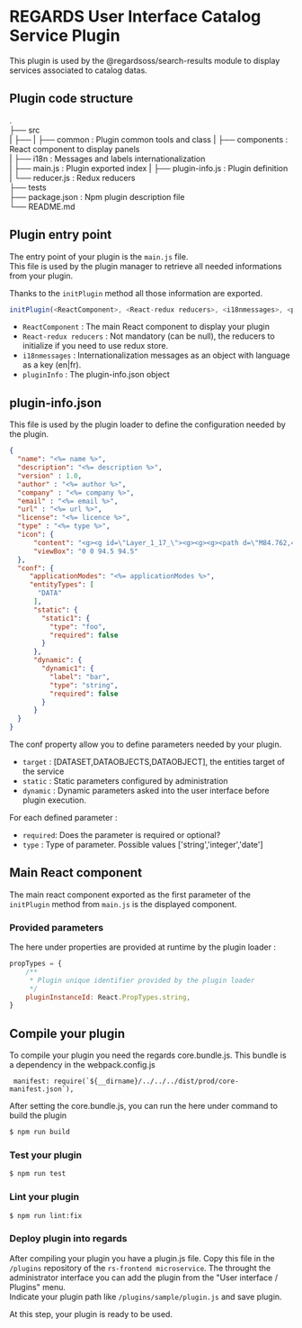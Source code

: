 # REGARDS User Interface Catalog Service Plugin

This plugin is used by the @regardsoss/search-results module to display services associated to catalog datas.

## Plugin code structure

.  
 ├── src  
 |   ├──
 |   ├── common          : Plugin common tools and class
 |   ├── components      : React component to display panels  
 |   ├── i18n            : Messages and labels internationalization      
 |   ├── main.js         : Plugin exported index
 |   ├── plugin-info.js  : Plugin definition  
 |   └── reducer.js      : Redux reducers    
 ├── tests  
 ├── package.json    : Npm plugin description file  
 └── README.md  
 
## Plugin entry point

 The entry point of your plugin is the `main.js` file.  
 This file is used by the plugin manager to retrieve all needed informations from your plugin.  
 
 Thanks to the `initPlugin` method all those information are exported.
 
 ```js
initPlugin(<ReactComponent>, <React-redux reducers>, <i18nmessages>, <pluginInfo>)
```
- `ReactComponent` : The main React component to display your plugin
- `React-redux reducers` : Not mandatory (can be null), the reducers to initialize if you need to use redux store.
- `i18nmessages` : Internationalization messages as an object with language as a key (en|fr).
- `pluginInfo` : The plugin-info.json object

 

## plugin-info.json

This file is used by the plugin loader to define the configuration needed by the plugin.

```json
{
  "name": "<%= name %>",
  "description": "<%= description %>",
  "version" : 1.0,
  "author" : "<%= author %>",
  "company" : "<%= company %>",
  "email" : "<%= email %>",
  "url" : "<%= url %>",
  "license": "<%= licence %>",
  "type" : "<%= type %>",
  "icon": {
      "content": "<g><g id=\"Layer_1_17_\"><g><g><g><path d=\"M84.762,41.232c-4.92,3.529-11.826,8.222-14.941,8.222c-0.617,0-0.815-0.186-0.959-0.361       c-1.272-1.568-0.928-7.066,1.025-16.335c0.193-0.918-0.291-1.841-1.152-2.204c-0.861-0.365-1.861-0.066-2.383,0.71       c-6.721,10.021-9.799,12.123-11.194,12.123c-1.979,0-3.99-5.692-5.986-16.92c-0.159-0.896-0.915-1.549-1.813-1.601v-0.011       c-0.019,0-0.037,0.004-0.056,0.004c-0.019,0-0.04-0.004-0.058-0.004v0.011c-0.895,0.052-1.649,0.705-1.811,1.601       c-1.998,11.228-4.011,16.92-5.988,16.92c-1.396,0-4.472-2.103-11.192-12.123c-0.521-0.776-1.521-1.075-2.384-0.71       c-0.862,0.363-1.346,1.286-1.152,2.204c1.952,9.269,2.299,14.767,1.024,16.335c-0.141,0.176-0.342,0.361-0.958,0.361       c-3.115,0-10.021-4.692-14.943-8.222c-0.778-0.559-1.845-0.468-2.52,0.209c-0.676,0.674-0.765,1.741-0.207,2.52       c11.253,14.392,9.135,30.91,9.135,30.91c-0.041,0.229-0.063,0.463-0.063,0.709c0,4.058,5.682,5.664,10.631,6.61       c5.453,1.045,12.635,1.627,20.266,1.647v0.002c0.073,0,0.147,0,0.22-0.002c0.073,0.002,0.146,0.002,0.221,0.002v-0.002       c7.629-0.021,14.812-0.603,20.263-1.647c4.95-0.946,10.633-2.555,10.633-6.61c0-0.246-0.022-0.479-0.063-0.709       c0,0-2.117-16.521,9.134-30.91c0.559-0.778,0.471-1.846-0.205-2.52C86.607,40.766,85.542,40.674,84.762,41.232z M47.522,78.238       h-0.015c-0.07,0-0.137,0.003-0.206,0.003c-0.07,0-0.135-0.003-0.205-0.003h-0.015c-12.127-0.035-20.144-1.446-23.682-2.657       c3.538-1.213,11.555-2.624,23.682-2.658h0.029c0.063,0,0.126,0,0.19,0s0.124,0,0.19,0h0.03       c12.126,0.034,20.142,1.445,23.681,2.658C67.664,76.792,59.648,78.203,47.522,78.238z\" fill=\"#FFFFFF\"/></g></g><g><g><circle cx=\"47.302\" cy=\"16.573\" r=\"5.914\" fill=\"#FFFFFF\"/></g></g><g><g><circle cx=\"22.339\" cy=\"23.718\" r=\"4.928\" fill=\"#FFFFFF\"/></g></g><g><g><circle cx=\"71.855\" cy=\"23.718\" r=\"4.928\" fill=\"#FFFFFF\"/></g></g><g><g><circle cx=\"3.322\" cy=\"37.759\" r=\"3.322\" fill=\"#FFFFFF\"/></g></g><g><g><circle cx=\"91.178\" cy=\"37.759\" r=\"3.322\" fill=\"#FFFFFF\"/></g></g></g></g></g><g></g><g></g><g></g><g></g><g></g><g></g><g></g><g></g><g></g><g></g><g></g><g></g><g></g><g></g><g></g>",
      "viewBox": "0 0 94.5 94.5"
  },
  "conf": {
     "applicationModes": "<%= applicationModes %>",
     "entityTypes": [
       "DATA"
      ],
      "static": {
        "static1": {
          "type": "foo",
          "required": false
        }
      },
      "dynamic": {
        "dynamic1": {
          "label": "bar",
          "type": "string",
          "required": false
        }
      }
  }
}

```

The conf property allow you to define parameters needed by your plugin.
  - `target` : [DATASET,DATAOBJECTS,DATAOBJECT], the entities target of the service
  - `static` : Static parameters configured by administration
  - `dynamic` : Dynamic parameters asked into the user interface before plugin execution.
  
For each defined parameter :
 - `required`: Does the parameter is required or optional?
 - `type`    : Type of parameter. Possible values ['string','integer','date']

## Main React component 

The main react component exported as the first parameter of the `initPlugin` method from `main.js` is the displayed component.

### Provided parameters

The here under properties are provided at runtime by the plugin loader :
```js
propTypes = {
    /**
     * Plugin unique identifier provided by the plugin loader
     */
    pluginInstanceId: React.PropTypes.string,
}
```

## Compile your plugin

To compile your plugin you need the regards core.bundle.js. This bundle is a dependency in the webpack.config.js
```
 manifest: require(`${__dirname}/../../../dist/prod/core-manifest.json`),
```

After setting the core.bundle.js, you can run the here under command to build the plugin

```bash
$ npm run build 
```

### Test your plugin

```bash
$ npm run test 
```

### Lint your plugin

```bash
$ npm run lint:fix 
```

### Deploy plugin into regards 

After compiling your plugin you have a plugin.js file. Copy this file in the `/plugins` repository of the `rs-frontend microservice`.
The throught the administrator interface you can add the plugin from the "User interface / Plugins" menu.  
Indicate your plugin path like `/plugins/sample/plugin.js` and save plugin.  

At this step, your plugin is ready to be used.